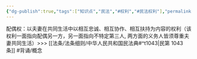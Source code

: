 ```yaml
---
{"dg-publish":true,"tags":["知识点","民法","#权利","#民法权利"],"permalink":"/学习笔记studyup/民法总论/配偶权/","dgPassFrontmatter":true,"created":"2024-07-12T22:25:00.560+08:00","updated":"2024-11-01T14:31:56.806+08:00"}
---
```


配偶权：以夫妻在共同生活中以相互忠诚、相互协作、相互扶持为内容的权利（该权利一面指向配偶另一方，另一面指向不特定第三人, 两方面的义务人皆须尊重夫妻共同生活）>>> [[法条/法条细则/中华人民共和国民法典#^t1043\|民第 1043 条]] #背诵/概念 